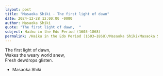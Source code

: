 ```yaml
---
layout: post
title: "Masaoka Shiki - The first light of dawn"
date: 2024-12-28 12:00:00 -0000
author: Masaoka Shiki
quote: "The first light of dawn,  "
subject: Haiku in the Edo Period (1603–1868)
permalink: /Haiku in the Edo Period (1603–1868)/Masaoka Shiki/Masaoka Shiki - The first light of dawn
---
```


The first light of dawn,  
    Wakes the weary world anew,  
      Fresh dewdrops glisten.

- Masaoka Shiki
